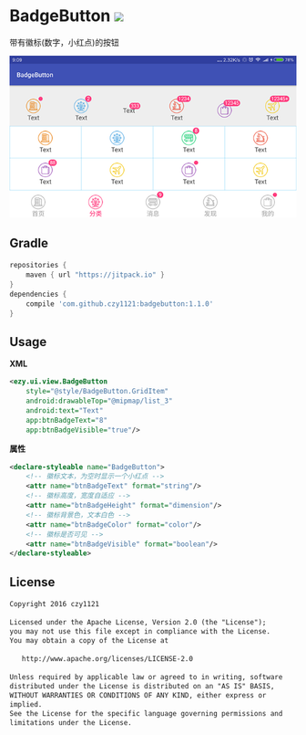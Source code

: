 # BadgeButton [![](https://jitpack.io/v/czy1121/badgebutton.svg)](https://jitpack.io/#czy1121/badgebutton)
 
带有徽标(数字，小红点)的按钮

![badgebutton](screenshot.png)

## Gradle

``` groovy
repositories { 
    maven { url "https://jitpack.io" }
} 
dependencies {
    compile 'com.github.czy1121:badgebutton:1.1.0'
}
```
    
## Usage
    
**XML**

``` xml
<ezy.ui.view.BadgeButton
    style="@style/BadgeButton.GridItem"
    android:drawableTop="@mipmap/list_3"
    android:text="Text"
    app:btnBadgeText="8"
    app:btnBadgeVisible="true"/>
``` 

**属性**

``` xml 
<declare-styleable name="BadgeButton">
    <!-- 徽标文本，为空时显示一个小红点 -->
    <attr name="btnBadgeText" format="string"/>
    <!-- 徽标高度，宽度自适应 -->
    <attr name="btnBadgeHeight" format="dimension"/>
    <!-- 徽标背景色，文本白色 -->
    <attr name="btnBadgeColor" format="color"/>
    <!-- 徽标是否可见 -->
    <attr name="btnBadgeVisible" format="boolean"/>
</declare-styleable>
```
 

## License

```
Copyright 2016 czy1121

Licensed under the Apache License, Version 2.0 (the "License");
you may not use this file except in compliance with the License.
You may obtain a copy of the License at

   http://www.apache.org/licenses/LICENSE-2.0

Unless required by applicable law or agreed to in writing, software
distributed under the License is distributed on an "AS IS" BASIS,
WITHOUT WARRANTIES OR CONDITIONS OF ANY KIND, either express or implied.
See the License for the specific language governing permissions and
limitations under the License.
```